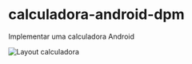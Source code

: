 # calculadora-android-dpm
Implementar uma calculadora Android


![Layout calculadora](calc-sample.png)
